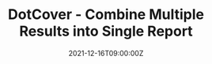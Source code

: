 ---
categories: ["Testing", "dotnet-core"]
date: 2021-12-16T09:00:00Z
published: false
title: "DotCover - Combine Multiple Results into Single Report"
url: '/dotcover-combine-multiple-results'
series: ['aspnet-core-code-coverage']

---